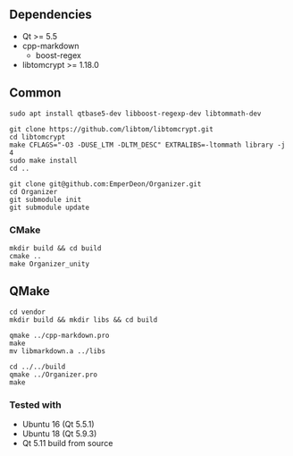## Dependencies

- Qt >= 5.5
- cpp-markdown
  - boost-regex
- libtomcrypt >= 1.18.0


## Common

```
sudo apt install qtbase5-dev libboost-regexp-dev libtommath-dev

git clone https://github.com/libtom/libtomcrypt.git
cd libtomcrypt
make CFLAGS="-O3 -DUSE_LTM -DLTM_DESC" EXTRALIBS=-ltommath library -j 4
sudo make install
cd ..

git clone git@github.com:EmperDeon/Organizer.git
cd Organizer
git submodule init
git submodule update
```


### CMake

```
mkdir build && cd build
cmake ..
make Organizer_unity
```


## QMake

```
cd vendor
mkdir build && mkdir libs && cd build

qmake ../cpp-markdown.pro
make
mv libmarkdown.a ../libs

cd ../../build
qmake ../Organizer.pro
make
```


### Tested with

- Ubuntu 16 (Qt 5.5.1)
- Ubuntu 18 (Qt 5.9.3)
- Qt 5.11 build from source
